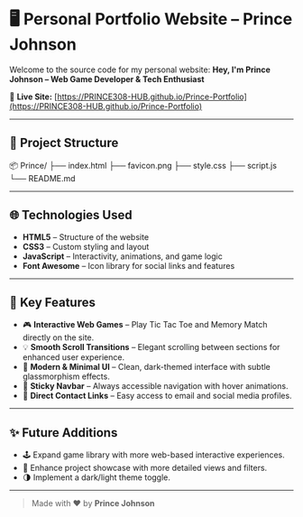 # 🖥️ Personal Portfolio Website – Prince Johnson

Welcome to the source code for my personal website: **Hey, I'm Prince Johnson – Web Game Developer & Tech Enthusiast**

🔗 **Live Site:** [https://PRINCE308-HUB.github.io/Prince-Portfolio](https://PRINCE308-HUB.github.io/Prince-Portfolio)

---

## 📁 Project Structure

📦 Prince/
├── index.html
├── favicon.png
├── style.css
├── script.js
└── README.md

---

## 🌐 Technologies Used

- **HTML5** – Structure of the website
- **CSS3** – Custom styling and layout
- **JavaScript** – Interactivity, animations, and game logic
- **Font Awesome** – Icon library for social links and features

---

## 🎯 Key Features

- 🎮 **Interactive Web Games** – Play Tic Tac Toe and Memory Match directly on the site.
- 💡 **Smooth Scroll Transitions** – Elegant scrolling between sections for enhanced user experience.
- 🎨 **Modern & Minimal UI** – Clean, dark-themed interface with subtle glassmorphism effects.
- 🧭 **Sticky Navbar** – Always accessible navigation with hover animations.
- 🔗 **Direct Contact Links** – Easy access to email and social media profiles.

---

## ✨ Future Additions

- 🕹️ Expand game library with more web-based interactive experiences.
- 📂 Enhance project showcase with more detailed views and filters.
- 🌗 Implement a dark/light theme toggle.

---

> Made with ❤️ by **Prince Johnson**
